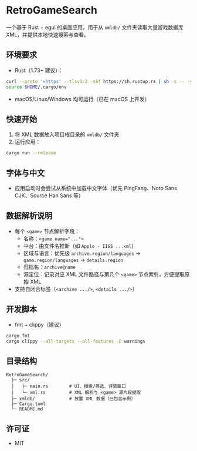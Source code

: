 # RetroGameSearch

一个基于 Rust + egui 的桌面应用，用于从 `xmldb/` 文件夹读取大量游戏数据库 XML，并提供本地快速搜索与查看。

## 环境要求
- Rust（1.73+ 建议）：
```bash
curl --proto '=https' --tlsv1.2 -sSf https://sh.rustup.rs | sh -s -- -y
source $HOME/.cargo/env
```
- macOS/Linux/Windows 均可运行（已在 macOS 上开发）

## 快速开始
1. 将 XML 数据放入项目根目录的 `xmldb/` 文件夹
2. 运行应用：
```bash
cargo run --release
```

## 字体与中文
- 应用启动时会尝试从系统中加载中文字体（优先 PingFang、Noto Sans CJK、Source Han Sans 等）

## 数据解析说明
- 每个 `<game>` 节点解析字段：
  - 名称：`<game name="...">`
  - 平台：由文件名推断（如 `Apple - IIGS ...xml`）
  - 区域与语言：优先级 `archive.region/languages` → `game.region/languages` → `details.region`
  - 归档名：`archive@name`
  - 源定位：记录对应 XML 文件路径与第几个 `<game>` 节点索引，方便提取原始 XML
- 支持自闭合标签（`<archive .../>`, `<details .../>`）

## 开发脚本
- fmt + clippy（建议）
```bash
cargo fmt
cargo clippy --all-targets --all-features -D warnings
```

## 目录结构
```
RetroGameSearch/
  ├─ src/
  │   ├─ main.rs        # UI、搜索/筛选、详情窗口
  │   └─ xml.rs         # XML 解析与 <game> 源片段提取
  ├─ xmldb/             # 放置 XML 数据（已包含示例）
  ├─ Cargo.toml
  └─ README.md
```

## 许可证
- MIT
